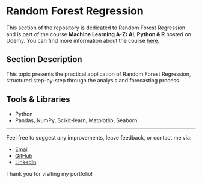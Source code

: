 # Random Forest Regression

This section of the repository is dedicated to Random Forest Regression and is part of the course **Machine Learning A-Z: AI, Python & R** hosted on Udemy. You can find more information about the course [here](https://www.udemy.com/course/machinelearning/).

## Section Description

This topic presents the practical application of Random Forest Regression, structured step-by-step through the analysis and forecasting process.

## Tools & Libraries

- Python
- Pandas, NumPy, Scikit-learn, Matplotlib, Seaborn

---

Feel free to suggest any improvements, leave feedback, or contact me via:
- [Email](mailto:daluchki@gmail.com)
- [GitHub](https://github.com/daluchkin)
- [LinkedIn](https://www.linkedin.com/in/dmitry-luchkin/)

Thank you for visiting my portfolio!


